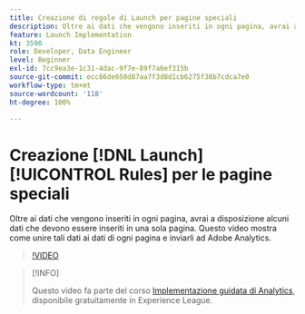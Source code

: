 ```yaml
---
title: Creazione di regole di Launch per pagine speciali
description: Oltre ai dati che vengono inseriti in ogni pagina, avrai a disposizione alcuni dati che devono essere inseriti in una sola pagina. Questo video mostra come unire tali dati ai dati di ogni pagina e inviarli ad Adobe Analytics.
feature: Launch Implementation
kt: 3590
role: Developer, Data Engineer
level: Beginner
exl-id: 7cc9ea3e-1c31-4dac-9f7e-89f7a6ef315b
source-git-commit: ecc86de650d87aa7f3d8d1cb6275f38b7cdca7e0
workflow-type: tm+mt
source-wordcount: '118'
ht-degree: 100%

---
```


# Creazione [!DNL Launch] [!UICONTROL Rules] per le pagine speciali

Oltre ai dati che vengono inseriti in ogni pagina, avrai a disposizione alcuni dati che devono essere inseriti in una sola pagina. Questo video mostra come unire tali dati ai dati di ogni pagina e inviarli ad Adobe Analytics.

>[!VIDEO](https://video.tv.adobe.com/v/28770/?quality=12&learn=on)

>[!INFO]
>
> Questo video fa parte del corso [Implementazione guidata di Analytics](https://experienceleague.adobe.com/?recommended=Analytics-D-1-2019.1), disponibile gratuitamente in Experience League.